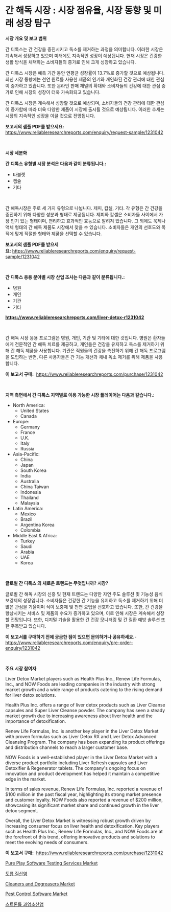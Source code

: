 <p><h1>간 해독 시장 : 시장 점유율, 시장 동향 및 미래 성장 탐구</h1></p><p><strong>시장 개요 및 보고 범위</strong></p>
<p><p>간 디톡스는 간 건강을 증진시키고 독소를 제거하는 과정을 의미합니다. 이러한 시장은 계속해서 성장하고 있으며 미래에도 지속적인 성장이 예상됩니다. 현재 시장은 건강한 생활 방식을 채택하는 소비자들의 증가로 인해 크게 성장하고 있습니다. </p><p>간 디톡스 시장은 예측 기간 동안 연평균 성장률이 13.7%로 증가할 것으로 예상됩니다. 최신 시장 동향에는 천연 원료를 사용한 제품의 인기와 개인화된 건강 관리에 대한 관심이 증가하고 있습니다. 또한 온라인 판매 채널의 확대와 소비자들의 건강에 대한 관심 증가로 인해 시장의 성장이 더욱 가속화되고 있습니다.</p><p>간 디톡스 시장은 계속해서 성장할 것으로 예상되며, 소비자들의 건강 관리에 대한 관심이 증가함에 따라 더욱 다양한 제품이 시장에 출시될 것으로 예상됩니다. 이러한 추세는 시장의 지속적인 성장을 이끌 것으로 전망됩니다.</p></p>
<p><strong>보고서의 샘플 PDF를 받으세요:</strong> <a href="https://www.reliableresearchreports.com/enquiry/request-sample/1231042">https://www.reliableresearchreports.com/enquiry/request-sample/1231042</a></p>
<p>&nbsp;</p>
<p><strong>시장 세분화</strong></p>
<p><strong>간 디톡스 유형별 시장 분석은 다음과 같이 분류됩니다.:</strong></p>
<p><ul><li>타블렛</li><li>캡슐</li><li>기타</li></ul></p>
<p>&nbsp;</p>
<p><p>간 해독시장은 주로 세 가지 유형으로 나뉩니다. 제피, 캅셀, 기타. 각 유형은 간 건강을 증진하기 위해 다양한 성분과 형태로 제공됩니다. 제피와 캅셀은 소비자들 사이에서 가장 인기 있는 형태이며, 편리하고 효과적인 효능으로 알려져 있습니다. 그 외에도 욱제나 액체 형태의 간 해독 제품도 시장에서 찾을 수 있습니다. 소비자들은 개인의 선호도와 목적에 맞게 적절한 형태와 제품을 선택할 수 있습니다.</p></p>
<p><strong>보고서의 샘플 PDF를 받으세요:</strong>&nbsp;<a href="https://www.reliableresearchreports.com/enquiry/request-sample/1231042">https://www.reliableresearchreports.com/enquiry/request-sample/1231042</a></p>
<p>&nbsp;</p>
<p><strong> 간 디톡스 응용 분야별 시장 산업 조사는 다음과 같이 분류됩니다.:</strong></p>
<p><ul><li>병원</li><li>개인</li><li>기관</li><li>기타</li></ul></p>
<p><strong><a href="https://www.reliableresearchreports.com/liver-detox-r1231042">https://www.reliableresearchreports.com/liver-detox-r1231042</a></strong></p>
<p>&nbsp;</p>
<p><p>간 해독 시장 응용 프로그램은 병원, 개인, 기관 및 기타에 대한 것입니다. 병원은 환자들에게 전문적인 간 해독 치료를 제공하고, 개인들은 건강을 유지하고 독소를 제거하기 위해 간 해독 제품을 사용합니다. 기관은 직원들의 건강을 촉진하기 위해 간 해독 프로그램을 도입하는 반면, 다른 사용자들은 간 기능 개선과 체내 독소 제거를 위해 제품을 사용합니다.</p></p>
<p><strong>이 보고서 구매:</strong>&nbsp; <a href="https://www.reliableresearchreports.com/purchase/1231042">https://www.reliableresearchreports.com/purchase/1231042</a></p>
<p>&nbsp;</p>
<p><strong>지역 측면에서 간 디톡스 지역별로 이용 가능한 시장 플레이어는 다음과 같습니다.:</strong></p>
<p><ul>
    <li>
        North America:
        <ul>
            <li>United States</li>
            <li>Canada</li>
        </ul>
    </li>
    <li>
        Europe:
        <ul>
            <li>Germany</li>
            <li>France</li>
            <li>U.K.</li>
            <li>Italy</li>
            <li>Russia</li>
        </ul>
    </li>
    <li>
        Asia-Pacific:
        <ul>
            <li>China</li>
            <li>Japan</li>
            <li>South Korea</li>
            <li>India</li>
            <li>Australia</li>
            <li>China Taiwan</li>
            <li>Indonesia</li>
            <li>Thailand</li>
            <li>Malaysia</li>
        </ul>
    </li>
    <li>
        Latin America:
        <ul>
            <li>Mexico</li>
            <li>Brazil</li>
            <li>Argentina Korea</li>
            <li>Colombia</li>
        </ul>
    </li>
    <li>
        Middle East & Africa:
        <ul>
            <li>Turkey</li>
            <li>Saudi</li>
            <li>Arabia</li>
            <li>UAE</li>
            <li>Korea</li>
        </ul>
    </li>
    </ul></p>
<p>&nbsp;</p>
<p><strong>글로벌 간 디톡스 의 새로운 트렌드는 무엇입니까? 시장?</strong></p>
<p><p>글로벌 간 해독 시장의 신흥 및 현재 트렌드는 다양한 자연 주도 솔루션 및 기능성 음식 보강제의 성장입니다. 소비자들은 건강한 간 기능을 유지하고 독소를 제거하기 위해 더 많은 관심을 기울이며 식이 보충제 및 천연 요법을 선호하고 있습니다. 또한, 간 건강을 향상시키는 서비스 및 제품의 수요가 증가하고 있으며, 이로 인해 시장은 계속해서 성장할 전망입니다. 또한, 디지털 기술을 활용한 간 건강 모니터링 및 간 질환 예방 솔루션 또한 주목받고 있습니다.</p></p>
<p><strong>이 보고서를 구매하기 전에 궁금한 점이 있으면 문의하거나 공유하세요.</strong>- <a href="https://www.reliableresearchreports.com/enquiry/pre-order-enquiry/1231042">https://www.reliableresearchreports.com/enquiry/pre-order-enquiry/1231042</a></p>
<p>&nbsp;</p>
<p><strong>주요 시장 참여자</strong></p>
<p><p>Liver Detox Market players such as Health Plus Inc., Renew Life Formulas, Inc., and NOW Foods are leading companies in the industry with strong market growth and a wide range of products catering to the rising demand for liver detox solutions. </p><p>Health Plus Inc. offers a range of liver detox products such as Liver Cleanse capsules and Super Liver Cleanse powder. The company has seen a steady market growth due to increasing awareness about liver health and the importance of detoxification.</p><p>Renew Life Formulas, Inc. is another key player in the Liver Detox Market with proven formulas such as Liver Detox RX and Liver Detox Advanced Cleansing Program. The company has been expanding its product offerings and distribution channels to reach a larger customer base.</p><p>NOW Foods is a well-established player in the Liver Detox Market with a diverse product portfolio including Liver Refresh capsules and Liver Detoxifier & Regenerator tablets. The company's ongoing focus on innovation and product development has helped it maintain a competitive edge in the market.</p><p>In terms of sales revenue, Renew Life Formulas, Inc. reported a revenue of $100 million in the past fiscal year, highlighting its strong market presence and customer loyalty. NOW Foods also reported a revenue of $200 million, showcasing its significant market share and continued growth in the liver detox segment.</p><p>Overall, the Liver Detox Market is witnessing robust growth driven by increasing consumer focus on liver health and detoxification. Key players such as Health Plus Inc., Renew Life Formulas, Inc., and NOW Foods are at the forefront of this trend, offering innovative products and solutions to meet the evolving needs of consumers.</p></p>
<p><strong>이 보고서 구매:</strong>&nbsp;&nbsp;<a href="https://www.reliableresearchreports.com/purchase/1231042">https://www.reliableresearchreports.com/purchase/1231042</a></p>
<p><p><a href="https://github.com/Krish2023na/Market-Research-Report-List-4/blob/main/pure-play-software-testing-services-market.md">Pure Play Software Testing Services Market</a></p><p><a href="https://medium.com/@simeonbode1/%ED%86%A0%EB%A5%A8%EC%A7%88%EC%82%B0%EC%97%BC-%EC%8B%9C%EC%9E%A5-%EA%B7%9C%EB%AA%A8%EB%8A%94-%EA%B8%80%EB%A1%9C%EB%B2%8C-%EC%82%B0%EC%97%85%EC%97%90%EC%84%9C-%EA%B0%80%EC%9E%A5-%EC%A2%8B%EC%9D%80-%EB%A7%88%EC%BC%80%ED%8C%85-%EC%B1%84%EB%84%90%EC%9D%84-%EB%82%98%ED%83%80%EB%83%85%EB%8B%88%EB%8B%A4-089d80aa9162">토륨 질산염</a></p><p><a href="https://issuu.com/reportprime-2/docs/cleaners-and-degreasers-market-size-2030.pptx">Cleaners and Degreasers Market</a></p><p><a href="https://github.com/bmorecock/Market-Research-Report-List-2/blob/main/pest-control-software-market.md">Pest Control Software Market</a></p><p><a href="https://medium.com/@joeyjohns20/%EC%8A%A4%ED%8A%B8%EB%A1%A0%ED%8A%AC-%ED%8D%BC%ED%81%B4%EB%A1%9C%EB%A0%88%EC%9D%B4%ED%8A%B8-%EC%8B%9C%EC%9E%A5-%EB%B6%84%EC%84%9D-%EB%B0%8F-%ED%81%AC%EA%B8%B0-%EC%98%88%EC%B8%A1%EC%9D%80-2024%EB%85%84%EB%B6%80%ED%84%B0-2031%EB%85%84%EA%B9%8C%EC%A7%80%EC%9D%98-%EA%B8%B0%EA%B0%84%EC%9D%84-%EB%8C%80%EC%83%81%EC%9C%BC%EB%A1%9C-%ED%95%A9%EB%8B%88%EB%8B%A4-69cd8314360a">스트론튬 과염소산염</a></p></p>
